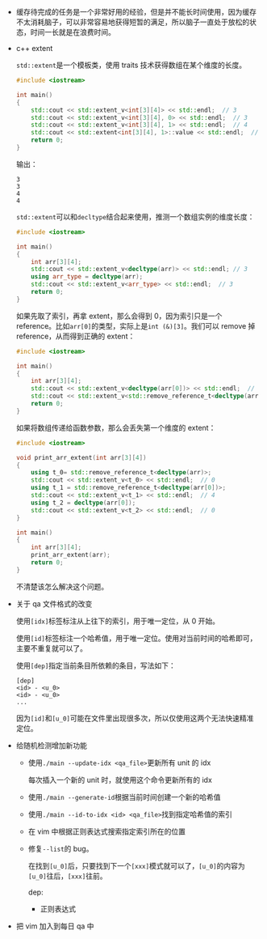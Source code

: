 * 缓存待完成的任务是一个非常好用的经验，但是并不能长时间使用，因为缓存不太消耗脑子，可以非常容易地获得短暂的满足，所以脑子一直处于放松的状态，时间一长就是在浪费时间。

* c++ extent

    `std::extent`是一个模板类，使用 traits 技术获得数组在某个维度的长度。

    ```cpp
    #include <iostream>

    int main()
    {
        std::cout << std::extent_v<int[3][4]> << std::endl;  // 3
        std::cout << std::extent_v<int[3][4], 0> << std::endl;  // 3
        std::cout << std::extent_v<int[3][4], 1> << std::endl;  // 4
        std::cout << std::extent<int[3][4], 1>::value << std::endl;  // 5
        return 0;
    }
    ```

    输出：

    ```
    3
    3
    4
    4
    ```

    `std::extent`可以和`decltype`结合起来使用，推测一个数组实例的维度长度：

    ```cpp
    #include <iostream>

    int main()
    {
        int arr[3][4];
        std::cout << std::extent_v<decltype(arr)> << std::endl; // 3
        using arr_type = decltype(arr);
        std::cout << std::extent_v<arr_type> << std::endl;  // 3
        return 0;
    }
    ```

    如果先取了索引，再拿 extent，那么会得到 0，因为索引只是一个 reference。比如`arr[0]`的类型，实际上是`int (&)[3]`。我们可以 remove 掉 reference，从而得到正确的 extent：

    ```cpp
    #include <iostream>

    int main()
    {
        int arr[3][4];
        std::cout << std::extent_v<decltype(arr[0])> << std::endl;  // 0
        std::cout << std::extent_v<std::remove_reference_t<decltype(arr[0])>> << std::endl;  // 4
        return 0;
    }
    ```

    如果将数组传递给函数参数，那么会丢失第一个维度的 extent：

    ```cpp
    #include <iostream>

    void print_arr_extent(int arr[3][4])
    {
        using t_0= std::remove_reference_t<decltype(arr)>;
        std::cout << std::extent_v<t_0> << std::endl;  // 0
        using t_1 = std::remove_reference_t<decltype(arr[0])>;
        std::cout << std::extent_v<t_1> << std::endl;  // 4
        using t_2 = decltype(arr[0]);
        std::cout << std::extent_v<t_2> << std::endl;  // 0
    }

    int main()
    {
        int arr[3][4];
        print_arr_extent(arr);
        return 0;
    }
    ```

    不清楚该怎么解决这个问题。

* 关于 qa 文件格式的改变

    使用`[idx]`标签标注从上往下的索引，用于唯一定位，从 0 开始。

    使用`[id]`标签标注一个哈希值，用于唯一定位。使用对当前时间的哈希即可，主要不重复就可以了。

    使用`[dep]`指定当前条目所依赖的条目，写法如下：

    ```
    [dep]
    <id> - <u_0>
    <id> - <u_0>
    ...
    ```

    因为`[id]`和`[u_0]`可能在文件里出现很多次，所以仅使用这两个无法快速精准定位。

* 给随机检测增加新功能

    * 使用`./main --update-idx <qa_file>`更新所有 unit 的 idx

        每次插入一个新的 unit 时，就使用这个命令更新所有的 idx

    * 使用`./main --generate-id`根据当前时间创建一个新的哈希值

    * 使用`./main --id-to-idx <id> <qa_file>`找到指定哈希值的索引

    * 在 vim 中根据正则表达式搜索指定索引所在的位置

    * 修复`--list`的 bug。

        在找到`[u_0]`后，只要找到下一个`[xxx]`模式就可以了，`[u_0]`的内容为`[u_0]`往后，`[xxx]`往前。

        dep:

        * 正则表达式

* 把 vim 加入到每日 qa 中
